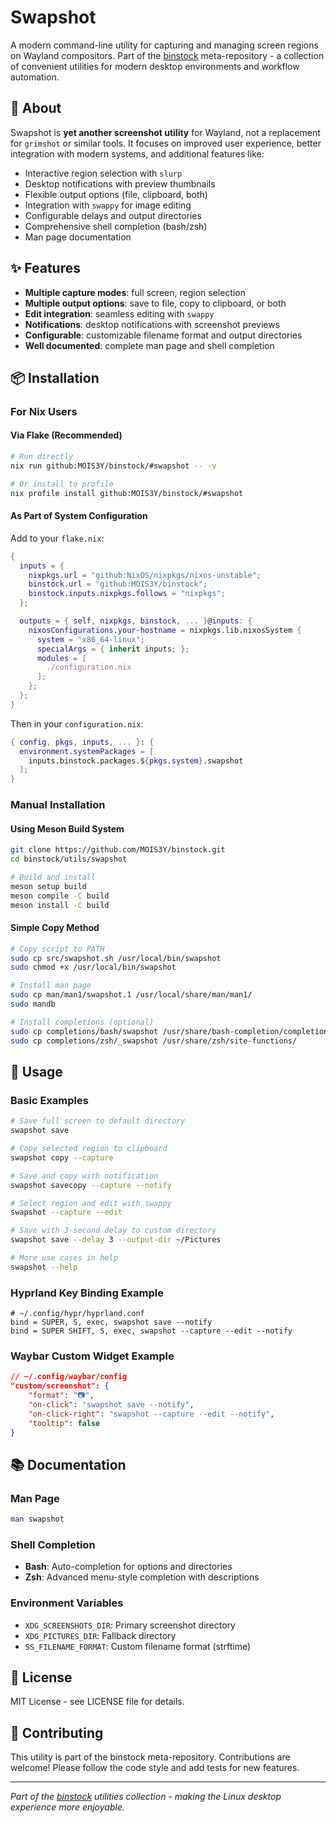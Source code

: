# Swapshot

A modern command-line utility for capturing and managing screen regions
on Wayland compositors. 
Part of the [binstock](https://github.com/MOIS3Y/binstock)
meta-repository - a collection of convenient utilities
for modern desktop environments and workflow automation.

## 🎯 About

Swapshot is **yet another screenshot utility** for Wayland,
not a replacement for `grimshot` or similar tools.
It focuses on improved user experience,
better integration with modern systems, and additional features like:

- Interactive region selection with `slurp`
- Desktop notifications with preview thumbnails  
- Flexible output options (file, clipboard, both)
- Integration with `swappy` for image editing
- Configurable delays and output directories
- Comprehensive shell completion (bash/zsh)
- Man page documentation

## ✨ Features

- **Multiple capture modes**: full screen, region selection
- **Multiple output options**: save to file, copy to clipboard, or both
- **Edit integration**: seamless editing with `swappy`
- **Notifications**: desktop notifications with screenshot previews
- **Configurable**: customizable filename format and output directories
- **Well documented**: complete man page and shell completion

## 📦 Installation

### For Nix Users

#### Via Flake (Recommended)
```bash
# Run directly
nix run github:MOIS3Y/binstock/#swapshot -- -v

# Or install to profile  
nix profile install github:MOIS3Y/binstock/#swapshot
```

#### As Part of System Configuration
Add to your `flake.nix`:

```nix
{
  inputs = {
    nixpkgs.url = "github:NixOS/nixpkgs/nixos-unstable";
    binstock.url = "github:MOIS3Y/binstock";
    binstock.inputs.nixpkgs.follows = "nixpkgs";
  };

  outputs = { self, nixpkgs, binstock, ... }@inputs: {
    nixosConfigurations.your-hostname = nixpkgs.lib.nixosSystem {
      system = "x86_64-linux";
      specialArgs = { inherit inputs; };
      modules = [
        ./configuration.nix
      ];
    };
  };
}
```

Then in your `configuration.nix`:

```nix
{ config, pkgs, inputs, ... }: {
  environment.systemPackages = [ 
    inputs.binstock.packages.${pkgs.system}.swapshot
  ];
}
```

### Manual Installation

#### Using Meson Build System
```bash
git clone https://github.com/MOIS3Y/binstock.git
cd binstock/utils/swapshot

# Build and install
meson setup build
meson compile -C build
meson install -C build
```

#### Simple Copy Method
```bash
# Copy script to PATH
sudo cp src/swapshot.sh /usr/local/bin/swapshot
sudo chmod +x /usr/local/bin/swapshot

# Install man page
sudo cp man/man1/swapshot.1 /usr/local/share/man/man1/
sudo mandb

# Install completions (optional)
sudo cp completions/bash/swapshot /usr/share/bash-completion/completions/
sudo cp completions/zsh/_swapshot /usr/share/zsh/site-functions/
```

## 🚀 Usage

### Basic Examples
```bash
# Save full screen to default directory
swapshot save

# Copy selected region to clipboard  
swapshot copy --capture

# Save and copy with notification
swapshot savecopy --capture --notify

# Select region and edit with swappy
swapshot --capture --edit

# Save with 3-second delay to custom directory
swapshot save --delay 3 --output-dir ~/Pictures

# More use cases in help
swapshot --help
```

### Hyprland Key Binding Example
```hyprlang
# ~/.config/hypr/hyprland.conf
bind = SUPER, S, exec, swapshot save --notify
bind = SUPER SHIFT, S, exec, swapshot --capture --edit --notify
```

### Waybar Custom Widget Example
```json
// ~/.config/waybar/config
"custom/screenshot": {
    "format": "📷",
    "on-click": "swapshot save --notify",
    "on-click-right": "swapshot --capture --edit --notify",
    "tooltip": false
}
```

## 📚 Documentation

### Man Page
```bash
man swapshot
```

### Shell Completion
- **Bash**: Auto-completion for options and directories
- **Zsh**: Advanced menu-style completion with descriptions

### Environment Variables
- `XDG_SCREENSHOTS_DIR`: Primary screenshot directory
- `XDG_PICTURES_DIR`: Fallback directory  
- `SS_FILENAME_FORMAT`: Custom filename format (strftime)

## 📝 License

MIT License - see LICENSE file for details.

## 🤝 Contributing

This utility is part of the binstock meta-repository. Contributions are welcome!
Please follow the code style and add tests for new features.

---

*Part of the [binstock](https://github.com/MOIS3Y/binstock) utilities collection*
*- making the Linux desktop experience more enjoyable.*
